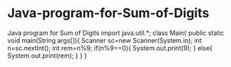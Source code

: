 # Java-program-for-Sum-of-Digits
Java program for Sum of Digits 
import java.util.*;
class Main{
    public static void main(String args[]){
        Scanner sc=new Scanner(System.in);
        int n=sc.nextInt();
        int rem=n%9;
        if(n%9==0){
            System.out.print(9);
        }
        else{
            System.out.print(rem);
        }
    }
}
